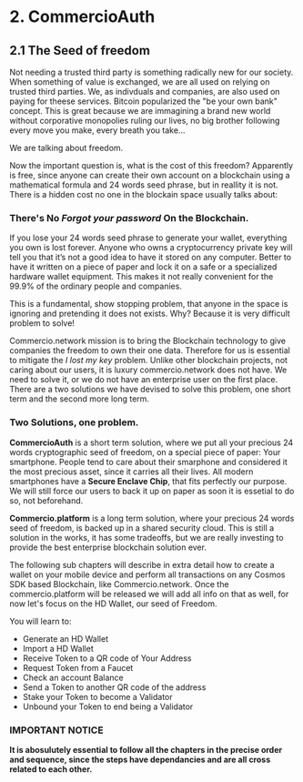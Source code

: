 # 2. CommercioAuth

## 2.1 The Seed of freedom

Not needing a trusted third party is something radically new for our society. When something of value is exchanged, we are all used on relying on trusted third parties. We, as indivduals and companies, are also used on paying for theese services. Bitcoin popularized the "be your own bank" concept. This is great because we are immagining a brand new world without corporative monopolies ruling our lives, no big brother following every move you make, every breath you take...

We are talking about freedom.

Now the important question is, what is the cost of this freedom? Apparently is free, since anyone can create their own account on a blockchain using a mathematical formula and 24 words seed phrase, but in reallity it is not. There is a hidden cost no one in the blockain space usually talks about:

### There's No _Forgot your password_ On the Blockchain. 


If you lose your 24 words seed phrase to generate your wallet, everything you own is lost forever. Anyone who owns a cryptocurrency private key will tell you that it’s not a good idea to have it stored on any computer. Better to have it written on a piece of paper and lock it on a safe or a specialized hardware wallet equipment.  This makes it not really convenient for the 99.9% of the ordinary people and companies. 

This is a fundamental, show stopping problem, that anyone in the space is ignoring and pretending it does not exists. Why? Because it is very difficult problem to solve! 

Commercio.network mission is to bring the Blockchain technology to give companies the freedom to own their one data. Therefore for us is essential to mitigate the _I lost my key_ problem. Unlike other blockchain projects, not caring about our users, it is luxury commercio.network does not have. We need to solve it, or we do not have an enterprise user on the first place. There are a two solutions we have devised to solve this problem, one short term and the second more long term.

### Two Solutions, one problem.

**CommercioAuth** is a short term solution, where we put all your precious 24 words cryptographic seed of freedom, on a special piece of paper: Your smartphone. People tend to care about their smarphone and considered it the most precious asset, since it carries all their lives. All modern smartphones have a **Secure Enclave Chip**, that fits perfectly our purpose. We will still force our users to back it up on paper as soon it is essetial to do so, not beforehand. 

**Commercio.platform** is a long term solution, where your precious 24 words seed of freedom, is backed up in a shared security cloud. This is still a solution in the works, it has some tradeoffs, but we are really investing to provide the best enterprise blockchain solution ever.

The following sub chapters will describe in extra detail how to create a wallet on your mobile device and perform all transactions on any Cosmos SDK based Blockchain, like Commercio.network.  Once the commercio.platform will be released we will add all info on that as well, for now let's focus on the HD Wallet, our seed of Freedom.

You will learn to:

* Generate an HD Wallet
* Import a HD Wallet
* Receive Token to a QR code of Your Address
* Request Token from a Faucet
* Check an account Balance
* Send a Token to another QR code of the address
* Stake your Token to become a Validator
* Unbound  your Token to end being  a Validator


### IMPORTANT NOTICE
**It is abosulutely essential to follow all the chapters in the precise order and sequence, since the steps have dependancies and are all cross related to each other.**









